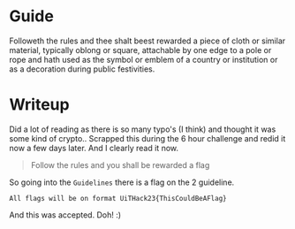 # Guide

Followeth the rules and thee shalt beest rewarded a piece of cloth or similar material, typically oblong or square, attachable by one edge to a pole or rope and hath used as the symbol or emblem of a country or institution or as a decoration during public festivities.

# Writeup

Did a lot of reading as there is so many typo's (I think) and thought it was some kind of crypto.. Scrapped this during the 6 hour challenge and redid it now a few days later. And I clearly read it now.

> Follow the rules and you shall be rewarded a flag

So going into the `Guidelines` there is a flag on the 2 guideline.

```
All flags will be on format UiTHack23{ThisCouldBeAFlag} 
```

And this was accepted. Doh! :) 